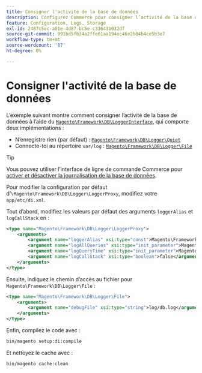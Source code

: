 ```yaml
---
title: Consigner l'activité de la base de données
description: Configurez Commerce pour consigner l’activité de la base de données à l’aide de l’interface du journal.
feature: Configuration, Logs, Storage
exl-id: 2487c5ec-a01e-4d87-bc5e-c33643b032df
source-git-commit: 991bd5fb34a2ffe61aa194ec46e2b04b4ce5b3e7
workflow-type: tm+mt
source-wordcount: '87'
ht-degree: 0%

---
```


# Consigner l&#39;activité de la base de données

L’exemple suivant montre comment consigner l’activité de la base de données à l’aide du [`Magento\Framework\DB\LoggerInterface`][interface], qui comporte deux implémentations :

- N’enregistre rien (par défaut) : [`Magento\Framework\DB\Logger\Quiet`][quiet]
- Connecte-toi au répertoire `var/log` : [`Magento\Framework\DB\Logger\File`][file]

>[!TIP]
>
>Vous pouvez utiliser l’interface de ligne de commande Commerce pour [activer et désactiver la journalisation de la base de données](../cli/enable-logging.md#database-logging).

Pour modifier la configuration par défaut d’`\Magento\Framework\DB\Logger\LoggerProxy`, modifiez votre `app/etc/di.xml`.

Tout d’abord, modifiez les valeurs par défaut des arguments `loggerAlias` et `logCallStack` en :

```xml
<type name="Magento\Framework\DB\Logger\LoggerProxy">
    <arguments>
        <argument name="loggerAlias" xsi:type="const">Magento\Framework\DB\Logger\LoggerProxy::LOGGER_ALIAS_FILE</argument>
        <argument name="logAllQueries" xsi:type="init_parameter">Magento\Framework\Config\ConfigOptionsListConstants::CONFIG_PATH_DB_LOGGER_LOG_EVERYTHING</argument>
        <argument name="logQueryTime" xsi:type="init_parameter">Magento\Framework\Config\ConfigOptionsListConstants::CONFIG_PATH_DB_LOGGER_QUERY_TIME_THRESHOLD</argument>
        <argument name="logCallStack" xsi:type="boolean">false</argument>
    </arguments>
</type>
```

Ensuite, indiquez le chemin d’accès au fichier pour `Magento\Framework\DB\Logger\File` :

```xml
<type name="Magento\Framework\DB\Logger\File">
    <arguments>
        <argument name="debugFile" xsi:type="string">log/db.log</argument>
    </arguments>
</type>
```

Enfin, compilez le code avec :

```bash
bin/magento setup:di:compile
```

Et nettoyez le cache avec :

```bash
bin/magento cache:clean
```

<!-- link definitions -->

[file]: https://github.com/magento/magento2/blob/2.4/lib/internal/Magento/Framework/DB/Logger/File.php
[interface]: https://github.com/magento/magento2/blob/2.4/lib/internal/Magento/Framework/DB/LoggerInterface.php
[quiet]: https://github.com/magento/magento2/blob/2.4/lib/internal/Magento/Framework/DB/Logger/Quiet.php
